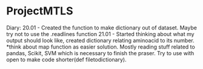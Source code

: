 # ProjectMTLS

Diary:
20.01 - Created the function to make dictionary out of dataset. 
        Maybe try not to use the .readlines function
21.01 - Started thinking about what my output should look like, created dictionary relating aminoacid to its number. *think about map function as easier solution.
        Mostly reading stuff related to pandas, Scikit, SVM which is necessary to finish the praser.
        Try to use with open to make code shorter(def filetodictionary).